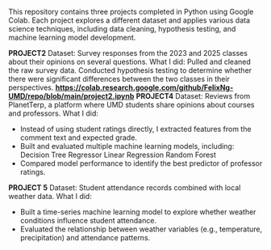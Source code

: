 This repository contains three projects completed in Python using Google Colab. Each project explores a different dataset and applies various data science techniques, including data cleaning, hypothesis testing, and machine learning model development.

**PROJECT2**
Dataset: Survey responses from the 2023 and 2025 classes about their opinions on several questions.
What I did:
Pulled and cleaned the raw survey data.
Conducted hypothesis testing to determine whether there were significant differences between the two classes in their perspectives.
**https://colab.research.google.com/github/FelixNg-UMD/repo/blob/main/project2.ipynb**
**PROJECT4**
Dataset: Reviews from PlanetTerp, a platform where UMD students share opinions about courses and professors.
What I did:
- Instead of using student ratings directly, I extracted features from the comment text and expected grade.
- Built and evaluated multiple machine learning models, including:
    Decision Tree Regressor
    Linear Regression
    Random Forest
- Compared model performance to identify the best predictor of professor ratings.

**PROJECT 5**
Dataset: Student attendance records combined with local weather data.
What I did:
- Built a time-series machine learning model to explore whether weather conditions influence student attendance.
- Evaluated the relationship between weather variables (e.g., temperature, precipitation) and attendance patterns.

